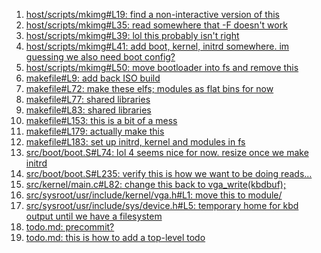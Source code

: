 1. [host/scripts/mkimg#L19: find a non-interactive version of this](host/scripts/mkimg#L19)
2. [host/scripts/mkimg#L35: read somewhere that -F doesn't work](host/scripts/mkimg#L35)
3. [host/scripts/mkimg#L39: lol this probably isn't right](host/scripts/mkimg#L39)
4. [host/scripts/mkimg#L41: add boot, kernel, initrd somewhere. im guessing we also need boot config?](host/scripts/mkimg#L41)
5. [host/scripts/mkimg#L50: move bootloader into fs and remove this](host/scripts/mkimg#L50)
6. [makefile#L9: add back ISO build](makefile#L9)
7. [makefile#L72: make these elfs; modules as flat bins for now](makefile#L72)
8. [makefile#L77: shared libraries](makefile#L77)
9. [makefile#L83: shared libraries](makefile#L83)
10. [makefile#L153: this is a bit of a mess](makefile#L153)
11. [makefile#L179: actually make this](makefile#L179)
12. [makefile#L183: set up initrd, kernel and modules in fs](makefile#L183)
13. [src/boot/boot.S#L74: lol 4 seems nice for now. resize once we make initrd](src/boot/boot.S#L74)
14. [src/boot/boot.S#L235: verify this is how we want to be doing reads...](src/boot/boot.S#L235)
15. [src/kernel/main.c#L82: change this back to vga_write(kbdbuf);](src/kernel/main.c#L82)
16. [src/sysroot/usr/include/kernel/vga.h#L1: move this to module/](src/sysroot/usr/include/kernel/vga.h#L1)
17. [src/sysroot/usr/include/sys/device.h#L5: temporary home for kbd output until we have a filesystem](src/sysroot/usr/include/sys/device.h#L5)
18. [todo.md: precommit?](todo.md)
19. [todo.md: this is how to add a top-level todo](todo.md)

[comment]: # (precommit?)
[comment]: # (this is how to add a top-level todo)
